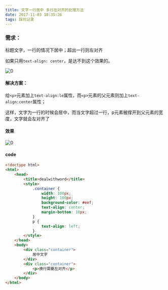 ```yaml
---
title: 文字一行居中 多行左对齐的处理方法
date: 2017-11-03 18:35:26
tags: 踩坑记录
---
```


### 需求：

标题文字，一行的情况下居中；超出一行则左对齐

如果只用`text-align: center`，是达不到这个效果的。

![0](/text-deal/text-align.png)

#### 解决方案：

给`<p>`元素加上`text-align:le`属性，而`<p>`元素的父元素则加上`text-align:center`属性；

这样，文字为一行的时候会居中，而当文字超过一行，p元素被撑开到父元素的宽度，文字就会左对齐了

#### 效果

![0](/text-deal/left.png)

#### code

```html
<!doctype html>
<html>
	<head>
		<title>dealwithword</title>
		<style>
			.container {
				width: 100px;
				height: 100px;
				background-color: #eef;
				text-align: center;
				margin-bottom: 10px;
			}
			p {
				text-align: left;
			}
		</style>
	</head>
	<body>
		<div class="container">
			居中文字
		</div>
		<div class="container">
			<p>换行需要左对齐</p>
		</div>
	</body>
</html>

```

